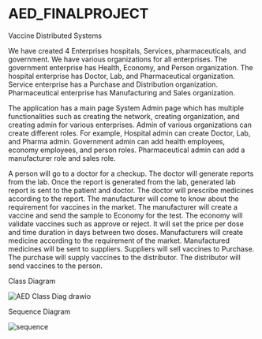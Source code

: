 # AED_FINALPROJECT


Vaccine Distributed Systems

We have created 4 Enterprises hospitals, Services, pharmaceuticals, and government. We have various organizations for all enterprises. The government enterprise has  Health, Economy, and Person organization. The hospital enterprise has  Doctor, Lab, and Pharmaceutical organization. Service enterprise has a Purchase and Distribution organization. Pharmaceutical enterprise has Manufacturing and Sales organization. 

The application has a main page System Admin page which has multiple functionalities such as creating the network, creating organization, and creating admin for various enterprises. Admin of various organizations can create different roles. For example, Hospital admin can create Doctor, Lab, and Pharma admin. Government admin can add health employees, economy employees, and person roles. Pharmaceutical admin can add a manufacturer role and sales role.

A person will go to a doctor for a checkup. The doctor will generate reports from the lab. Once the report is generated from the lab, generated lab report is sent to the patient and doctor. The doctor will prescribe medicines according to the report. The manufacturer will come to know about the requirement for vaccines in the market. The manufacturer will create a vaccine and send the sample to Economy for the test. The economy will validate vaccines such as approve or reject. It will set the price per dose and time duration in days between two doses. Manufacturers will create medicine according to the requirement of the market. Manufactured medicines will be sent to suppliers. Suppliers will sell vaccines to Purchase. The purchase will supply vaccines to the distributor. The distributor will send vaccines to the person.


Class Diagram

![AED Class Diag drawio](https://user-images.githubusercontent.com/113138473/206946583-8f9575fe-7636-412e-ae9e-8f7663c05f5d.png)

Sequence Diagram

![sequence](https://user-images.githubusercontent.com/113138473/206946605-1b17fa80-c7c8-4a7f-ac5c-dfce4d849099.png)

